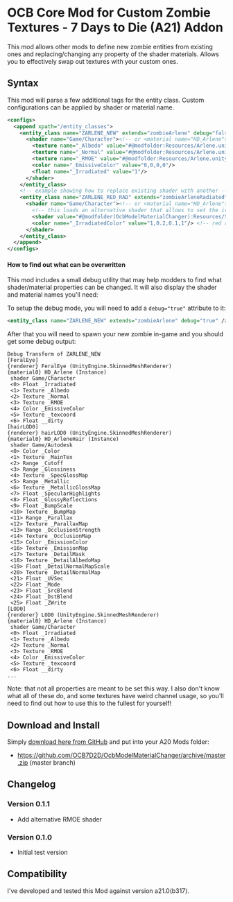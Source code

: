 # OCB Core Mod for Custom Zombie Textures  - 7 Days to Die (A21) Addon

This mod allows other mods to define new zombie entities from existing
ones and replacing/changing any property of the shader materials. Allows
you to effectively swap out textures with your custom ones.

## Syntax

This mod will parse a few additional tags for the entity class. Custom
configurations can be applied by shader or material name.

```xml
<configs>
  <append xpath="/entity_classes">
    <entity_class name="ZARLENE_NEW" extends="zombieArlene" debug="false">
      <shader name="Game/Character"><!-- or <material name="HD_Arlene"> -->
        <texture name="_Albedo" value="#@modfolder:Resources/Arlene.unity3d?HD_Arlene"/>
        <texture name="_Normal" value="#@modfolder:Resources/Arlene.unity3d?HD_Arlene_n"/>
        <texture name="_RMOE" value="#@modfolder:Resources/Arlene.unity3d?HD_Arlene_RMOE"/>
        <color name="_EmissiveColor" value="0,0,0,0"/>
        <float name="_Irradiated" value="1"/>
      </shader>
    </entity_class>
    <!-- example showing how to replace existing shader with another -->
    <entity_class name="ZARLENE_RED_RAD" extends="zombieArleneRadiated" debug="false">
      <shader name="Game/Character"><!-- or <material name="HD_Arlene"> -->
        <!-- this loads an alternative shader that allows to set the irradiation color -->
        <shader value="#@modfolder(OcbModelMaterialChanger):Resources/Shaders.unity3d?CharacterRMOE" />
        <color name="_IrradiatedColor" value="1,0.2,0.1,1"/> <!-- red rads -->
      </shader>
    </entity_class>
  </append>
</configs>
```

#### How to find out what can be overwritten

This mod includes a small debug utility that may help modders to find what shader/material
properties can be changed. It will also display the shader and material names you'll need:

To setup the debug mode, you will need to add a `debug="true"` attribute to it:
```xml
<entity_class name="ZARLENE_NEW" extends="zombieArlene" debug="true" />
```

After that you will need to spawn your new zombie in-game and you should get some debug output:

```
Debug Transform of ZARLENE_NEW
[FeralEye]
{renderer} FeralEye (UnityEngine.SkinnedMeshRenderer)
{material0} HD_Arlene (Instance)
 shader Game/Character
 <0> Float _Irradiated
 <1> Texture _Albedo
 <2> Texture _Normal
 <3> Texture _RMOE
 <4> Color _EmissiveColor
 <5> Texture _texcoord
 <6> Float __dirty
[hairLOD0]
{renderer} hairLOD0 (UnityEngine.SkinnedMeshRenderer)
{material0} HD_ArleneHair (Instance)
 shader Game/Autodesk
 <0> Color _Color
 <1> Texture _MainTex
 <2> Range _Cutoff
 <3> Range _Glossiness
 <4> Texture _SpecGlossMap
 <5> Range _Metallic
 <6> Texture _MetallicGlossMap
 <7> Float _SpecularHighlights
 <8> Float _GlossyReflections
 <9> Float _BumpScale
 <10> Texture _BumpMap
 <11> Range _Parallax
 <12> Texture _ParallaxMap
 <13> Range _OcclusionStrength
 <14> Texture _OcclusionMap
 <15> Color _EmissionColor
 <16> Texture _EmissionMap
 <17> Texture _DetailMask
 <18> Texture _DetailAlbedoMap
 <19> Float _DetailNormalMapScale
 <20> Texture _DetailNormalMap
 <21> Float _UVSec
 <22> Float _Mode
 <23> Float _SrcBlend
 <24> Float _DstBlend
 <25> Float _ZWrite
[LOD0]
{renderer} LOD0 (UnityEngine.SkinnedMeshRenderer)
{material0} HD_Arlene (Instance)
 shader Game/Character
 <0> Float _Irradiated
 <1> Texture _Albedo
 <2> Texture _Normal
 <3> Texture _RMOE
 <4> Color _EmissiveColor
 <5> Texture _texcoord
 <6> Float __dirty
...
```

Note: that not all properties are meant to be set this way. I also don't know
what all of these do, and some textures have weird channel usage, so you'll
need to find out how to use this to the fullest for yourself!

## Download and Install

Simply [download here from GitHub][1] and put into your A20 Mods folder:

- https://github.com/OCB7D2D/OcbModelMaterialChanger/archive/master.zip (master branch)

## Changelog

### Version 0.1.1

- Add alternative RMOE shader

### Version 0.1.0

- Initial test version

## Compatibility

I've developed and tested this Mod against version a21.0(b317).

[1]: https://github.com/OCB7D2D/OcbModelMaterialChanger/releases
[2]: https://github.com/OCB7D2D/OcbModelMaterialChanger/actions/workflows/ci.yml
[3]: https://github.com/OCB7D2D/OcbModelMaterialChanger/actions/workflows/ci.yml/badge.svg
